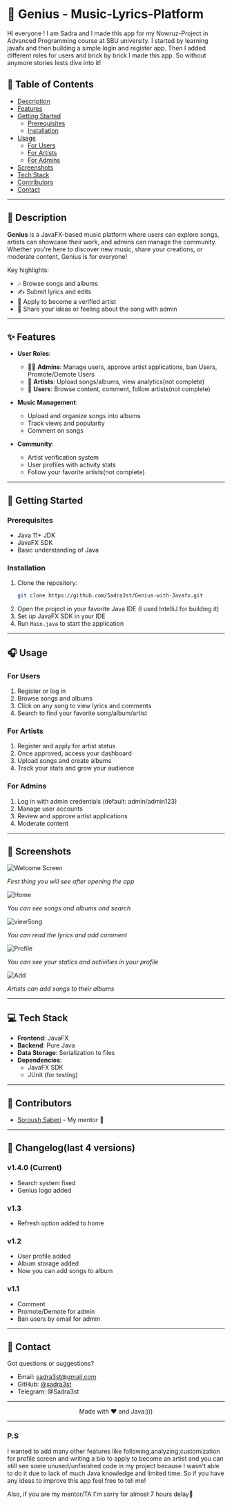 # 🎵 Genius - Music-Lyrics-Platform

Hi everyone ! I am Sadra and I made this app for my Nowruz-Project in Advanced Programming course at SBU university.
I started by learning javafx and then building a simple login and register app. Then I added different roles for users and brick by brick I made this app. So without anymore stories lests dive into it!
## 📖 Table of Contents
- [Description](#-description)
- [Features](#-features)
- [Getting Started](#-getting-started)
    - [Prerequisites](#prerequisites)
    - [Installation](#installation)
- [Usage](#-usage)
    - [For Users](#for-users)
    - [For Artists](#for-artists)
    - [For Admins](#for-admins)
- [Screenshots](#-screenshots)
- [Tech Stack](#-tech-stack)
- [Contributors](#-contributors)
- [Contact](#-contact)

---

## 🌟 Description
**Genius** is a JavaFX-based music platform where users can explore songs, artists can showcase their work, and admins can manage the community. Whether you're here to discover new music, share your creations, or moderate content, Genius is for everyone!

Key highlights:
- 🎶 Browse songs and albums
- ✍️ Submit lyrics and edits
- 🎤 Apply to become a verified artist
- 👥 Share your ideas or feeling about the song with admin

---

## ✨ Features
- **User Roles**:
    - 👨‍💼 **Admins**: Manage users, approve artist applications, ban Users, Promote/Demote Users
    - 🎤 **Artists**: Upload songs/albums, view analytics(not complete)
    - 👤 **Users**: Browse content, comment, follow artists(not complete)

- **Music Management**:
    - Upload and organize songs into albums
    - Track views and popularity
    - Comment on songs

- **Community**:
    - Artist verification system
    - User profiles with activity stats
    - Follow your favorite artists(not complete)

---

## 🚀 Getting Started

### Prerequisites
- Java 11+ JDK
- JavaFX SDK
- Basic understanding of Java

### Installation
1. Clone the repository:
   ```bash
   git clone https://github.com/Sadra3st/Genius-with-Javafx.git
   ```
2. Open the project in your favorite Java IDE (I used IntelliJ for building it)
3. Set up JavaFX SDK in your IDE
4. Run `Main.java` to start the application

---

## 🎧 Usage

### For Users
1. Register or log in
2. Browse songs and albums
3. Click on any song to view lyrics and comments
4. Search to find your favorite song/album/artist

### For Artists
1. Register and apply for artist status
2. Once approved, access your dashboard
3. Upload songs and create albums
4. Track your stats and grow your audience

### For Admins
1. Log in with admin credentials (default: admin/admin123)
2. Manage user accounts
3. Review and approve artist applications
4. Moderate content

---

## 📸 Screenshots
  
![Welcome Screen](screenshotes/welcome.png) 

*First thing you will see after opening the app*

![Home](screenshotes/Home.png)

*You can see songs and albums and search*

![viewSong](screenshotes/view.png)

*You can read the lyrics and add comment*

![Profile](screenshotes/profile.png)

*You can see your statics and activities in your profile*

![Add](screenshotes/Addsong.png)

*Artists can add songs to their albums*


---

## 💻 Tech Stack
- **Frontend**: JavaFX
- **Backend**: Pure Java
- **Data Storage**: Serialization to files
- **Dependencies**:
    - JavaFX SDK
    - JUnit (for testing)

---

## 👥 Contributors
- [Soroush Saberi](https://github.com/Soroushsbr) - My mentor 🎅


---

## 📜 Changelog(last 4 versions)
### v1.4.0 (Current)
- Search system fixed
- Genius logo added

### v1.3
- Refresh option added to home
### v1.2
- User profile added
- Album storage added
- Now you can add songs to album
### v1.1
- Comment
- Promote/Demote for admin
- Ban users by email for admin
---

## 📩 Contact
Got questions or suggestions? 

- Email: sadra3st@gmail.com
- GitHub: [@sadra3st](https://github.com/Sadra3st)
- Telegram: @Sadra3st

---

<p align="center">
  Made with ❤️ and Java:)))<br>

---

###  P.S
I wanted to add many other features like following,analyzing,customization for profile screen and writing a bio to apply to become an artist and you can 
still see some unused/unfinished code in my project because I wasn't able to do it due to lack of much Java knowledge and limited time.
So if you have any ideas to improve this app feel free to tell me!

Also, if you are my mentor/TA I'm sorry for almost 7 hours delay😬
